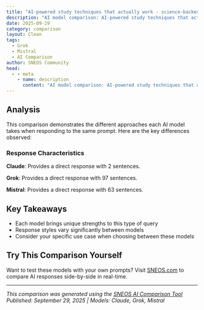```yaml
---
title: "AI-powered study techniques that actually work - science-backed methods"
description: "AI model comparison: AI-powered study techniques that actually work - science-backed methods..."
date: 2025-09-29
category: comparison
layout: Clean
tags:
  - Grok
  - Mistral
  - AI Comparison
author: SNEOS Community
head:
  - - meta
    - name: description
      content: "AI model comparison: AI-powered study techniques that actually work - science-backed methods..."
---
```


<ChatComparison
  title="AI-powered study techniques that actually work - science-backed methods"
  prompt="AI-powered study techniques that actually work - science-backed methods"
  :responses='{"Grok": "AI-powered study techniques can significantly enhance learning by personalizing strategies, optimizing time, and leveraging data-driven insights. Here are science-backed methods and tools that harness AI to improve studying, grounded in educational research and cognitive science principles:\n\n---\n\n### 1. **Personalized Learning Paths with AI**\n - **Science Behind It**: Research on spaced repetition and adaptive learning shows that tailoring study material to an individual\u2019s strengths, weaknesses, and pace improves retention (Roediger \u0026 Butler, 2011). AI can analyze your performance and adapt content in real-time.\n - **How It Works**: AI platforms like Duolingo, Quizlet (with AI-generated flashcards), or Khan Academy use algorithms to identify knowledge gaps and suggest specific topics or questions to focus on. They adjust difficulty based on your progress.\n - **Tool Examples**:\n - **Quizlet**: Uses AI to create custom study sets and prioritize high-yield content.\n - **EdApp**: Offers microlearning with AI-driven content delivery for quick, focused sessions.\n - **Tip**: Input your study goals and let the AI curate a schedule. Regularly review analytics to see where you need more practice.\n\n---\n\n### 2. **Spaced Repetition with AI Optimization**\n - **Science Behind It**: Spaced repetition, based on the forgetting curve, enhances long-term memory by revisiting material at increasing intervals (Ebbinghaus, 1885). AI enhances this by predicting the optimal time for review based on your forgetting patterns.\n - **How It Works**: AI-powered apps like Anki or SuperMemo use machine learning to track your recall success and schedule reviews when you\u2019re most likely to forget, maximizing retention.\n - **Tool Examples**:\n - **AnkiPro**: AI customizes intervals for flashcards based on your performance.\n - **Memrise**: Combines spaced repetition with gamification for language learning.\n - **Tip**: Use these tools for high-stakes exams (e.g., medical boards, bar exams) by inputting key facts as flashcards. Trust the AI schedule for reviews.\n\n---\n\n### 3. **AI-Driven Summarization and Note-Taking**\n - **Science Behind It**: Active recall and summarization are proven to deepen understanding by forcing the brain to process and reframe information (Mueller \u0026 Oppenheimer, 2014). AI can streamline this by extracting key points from dense material.\n - **How It Works**: AI tools scan textbooks, lectures, or articles and generate concise summaries or highlight critical concepts. Some even convert speech-to-text during lectures.\n - **Tool Examples**:\n - **Otter.ai**: Transcribes lectures with AI and highlights key phrases for review.\n - **Notion AI**: Summarizes notes and helps organize study material.\n - **Grammarly**: Refines your own summaries for clarity.\n - **Tip**: Record lectures (with permission) and use AI transcription to create searchable notes. Focus on summarized key points for revision.\n\n---\n\n### 4. **AI-Powered Practice Questions and Feedback**\n - **Science Behind It**: Testing effect research shows that practicing retrieval strengthens memory more than passive review (Karpicke \u0026 Roediger, 2008). AI can generate endless practice questions and provide instant, detailed feedback.\n - **How It Works**: Platforms use natural language processing (NLP) and machine learning to craft questions tailored to your curriculum or past mistakes, offering explanations for wrong answers.\n - **Tool Examples**:\n - **Socratic by Google**: Answers questions and explains concepts using AI.\n - **Wolfram Alpha**: Solves complex problems (math, science) with step-by-step guidance.\n - **Quizizz AI**: Creates custom quizzes for group or solo study.\n - **Tip**: Use AI to simulate timed tests for exam prep. Review feedback to understand errors instead of just memorizing answers.\n\n---\n\n### 5. **AI for Focus and Time Management**\n - **Science Behind It**: Studies on productivity, like the Pomodoro Technique, highlight the importance of structured focus and breaks for cognitive performance (Cirillo, 2006). AI can track attention spans and suggest optimal study schedules.\n - **How It Works**: AI apps monitor your study habits, detect distractions, and recommend personalized time blocks for deep work or rest.\n - **Tool Examples**:\n - **Forest with AI integration**: Encourages focus by gamifying study time and analyzing productivity patterns.\n - **Focus@Will**: Uses AI to curate music playlists that enhance concentration based on brainwave research.\n - **RescueTime**: Tracks time spent on apps/websites and suggests ways to minimize distractions.\n - **Tip**: Combine AI time-tracking with the Pomodoro method (25 minutes focus, 5 minutes break) and adjust based on the app\u2019s insights.\n\n---\n\n### 6. **AI-Enhanced Visual Learning and Concept Mapping**\n - **Science Behind It**: Dual-coding theory suggests combining verbal and visual information boosts comprehension and recall (Paivio, 1986). AI can transform text into diagrams or interactive visuals.\n - **How It Works**: AI tools analyze content and generate mind maps, flowcharts, or 3D models to make abstract concepts tangible.\n - **Tool Examples**:\n - **Miro (with AI plugins)**: Builds concept maps for brainstorming and organizing ideas.\n - **Canva AI**: Creates visual study aids like infographics from text input.\n - **Explain Everything**: AI-assisted whiteboards for dynamic learning.\n - **Tip**: Use AI to visualize complex processes (e.g., biochemistry pathways) and quiz yourself by recreating diagrams from memory.\n\n---\n\n### 7. **AI Tutors for Real-Time Assistance**\n - **Science Behind It**: One-on-one tutoring is one of the most effective learning methods, as per Bloom\u2019s 2 Sigma Problem (Bloom, 1984). AI tutors mimic this by offering 24/7 personalized help.\n - **How It Works**: Chatbots and virtual tutors use NLP to answer questions, explain concepts, and guide problem-solving in real-time.\n - **Tool Examples**:\n - **ChatGPT**: Acts as a study buddy for explaining concepts or brainstorming essay ideas.\n - **Brainly AI**: Provides homework help with step-by-step solutions.\n - **Chegg Study**: AI assists with textbook solutions and Q\u0026A.\n - **Tip**: Ask AI tutors to break down complex topics into simpler terms or provide analogies. Cross-check answers for accuracy.\n\n---\n\n### 8. **Gamification of Learning with AI**\n - **Science Behind It**: Dopamine-driven learning through rewards and gamification increases motivation and engagement (Nicholson, 2015). AI can personalize challenges and track progress.\n - **How It Works**: AI apps turn studying into games with points, levels, and leaderboards, adapting difficulty to keep you in a flow state.\n - **Tool Examples**:\n - **Kahoot! AI**: Creates interactive quizzes for solo or group study.\n - **Classcraft**: Uses AI to gamify classroom learning with quests and rewards.\n - **Tip**: Use gamified apps for repetitive tasks (e.g., vocabulary or formulas) to make them enjoyable.\n\n---\n\n### Practical Tips for Using AI in Studying\n1. **Start Small**: Pick one or two tools that match your learning style (e.g., flashcards for memorization, AI tutors for explanations).\n2. **Set Clear Goals**: Tell AI platforms your deadlines or target scores so they can customize recommendations.\n3. **Balance AI with Active Learning**: Don\u2019t rely solely on summaries or answers\u2014engage by teaching concepts back or solving problems manually.\n4. **Track Progress**: Use AI analytics to monitor improvement and adjust strategies (e.g., spend more time on weak areas).\n5. **Stay Ethical**: Avoid over-dependence on AI for assignments or exams; use it as a learning aid, not a crutch.\n\n---\n\n### Why These Work: The Cognitive Science Basis\n- **Individualization**: AI adapts to your unique learning curve, aligning with Vygotsky\u2019s Zone of Proximal Development.\n- **Active Engagement**: Tools encourage retrieval practice and elaboration, key pillars of memory consolidation.\n- **Efficiency**: AI automates mundane tasks (note organization, scheduling), freeing mental energy for deep learning.\n\nBy integrating these AI-powered techniques, grounded in proven learning theories, you can study smarter, not harder. Have a specific subject or tool in mind? I can tailor further advice!", "Mistral": "AI can indeed enhance study techniques by providing personalized, adaptive, and engaging learning experiences. Here are some science-backed study methods that AI can support:\n\n1. **Spaced Repetition**: This technique involves reviewing information over increasing intervals of time. AI can help create personalized spaced repetition schedules and flashcards, ensuring you review information just before you\u0027re about to forget it. Apps like Anki, Quizlet, or Mnemosyne use algorithms to optimize this process.\n\n2. **Interleaved Practice**: This involves mixing up different topics or subjects while studying. AI can help create interleaved practice schedules and adapt them based on your performance. For example, it can use algorithms to determine which topics you should focus on and when.\n\n3. **Elaborative Interrogation**: This technique involves asking \u0022why\u0022 and \u0022how\u0022 questions related to the material. AI can generate these questions, encouraging you to think deeply about what you\u0027re learning. It can also provide immediate feedback.\n\n4. **Self-Explanation**: This involves explaining concepts or processes to yourself in your own words. AI can provide platforms for you to do this, such as through chatbots or virtual study groups, and can provide feedback on your explanations.\n\n5. **Practice Testing**: Regular testing helps reinforce learning. AI can generate practice tests, provide immediate feedback, and track your progress over time. It can also adapt the difficulty of tests based on your performance.\n\n6. **Dual Coding**: This involves combining verbal and visual materials to enhance learning. AI can help create visual aids, such as diagrams or mind maps, to accompany textual information.\n\n7. **Adaptive Learning**: AI can analyze your learning data to provide personalized learning paths and resources. It can adapt to your learning pace and style, ensuring you\u0027re always challenged but not overwhelmed.\n\n8. **Gamification**: AI can help create engaging, game-like learning experiences. This can increase motivation and enhance learning outcomes.\n\n9. **Social Learning**: AI can facilitate social learning through virtual study groups, forums, or peer tutoring platforms. It can match you with suitable study partners or groups based on your learning needs and styles.\n\n10. **Metacognition**: AI can help you develop metacognitive skills by providing insights into your learning behaviors and strategies. It can help you understand what works best for you and when to use different strategies.\n\nTo make the most of these techniques, it\u0027s important to use AI tools that are based on sound educational principles and that respect your privacy and data security. Always remember that while AI can support learning, it\u0027s your effort and engagement that ultimately drive success.\n\nSources:\n- Dunlosky, J., Rawson, K. A., Marsh, E. J., Nathan, M. J., \u0026 Willingham, D. T. (2013). Improving Students\u2019 Learning With Effective Learning Techniques: Promising Directions From Cognitive and Educational Psychology.\n- Hattie, J., \u0026 Yates, G. C. R. (2014). Visible Learning and the Science of How We Learn. Routledge.\n- Koedinger, K. R., Corbett, A. T., \u0026 Perfetti, C. (2012). The Knowledge-Learning-Instruction (KLI) Framework: Bridging the Science-Practice Chasm to Enhance Robust Student Learning. Cognitive Science, 36(5), 757\u2013798."}' 
  published-date="16:28"
/>

## Analysis

This comparison demonstrates the different approaches each AI model takes when responding to the same prompt. Here are the key differences observed:

### Response Characteristics

**Claude**: Provides a direct response with 2 sentences. 

**Grok**: Provides a direct response with 97 sentences. 

**Mistral**: Provides a direct response with 63 sentences. 

## Key Takeaways

- Each model brings unique strengths to this type of query
- Response styles vary significantly between models
- Consider your specific use case when choosing between these models

## Try This Comparison Yourself

Want to test these models with your own prompts? Visit [SNEOS.com](https://sneos.com) to compare AI responses side-by-side in real-time.

---

*This comparison was generated using the [SNEOS AI Comparison Tool](https://sneos.com)*
*Published: September 29, 2025 | Models: Claude, Grok, Mistral*
